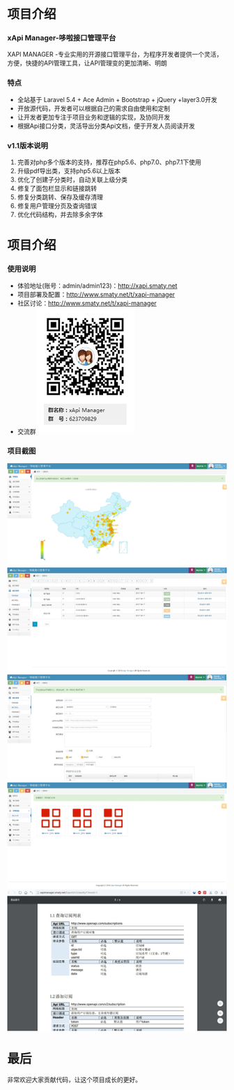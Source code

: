 项目介绍
========
### xApi Manager-哆啦接口管理平台
XAPI MANAGER -专业实用的开源接口管理平台，为程序开发者提供一个灵活，方便，快捷的API管理工具，让API管理变的更加清晰、明朗
### 特点
* 全站基于 Laravel 5.4 + Ace Admin + Bootstrap + jQuery +layer3.0开发
* 开放源代码，开发者可以根据自己的需求自由使用和定制
* 让开发者更加专注于项目业务和逻辑的实现，及协同开发
* 根据Api接口分类，灵活导出分类Api文档，便于开发人员阅读开发
### v1.1版本说明
1. 完善对php多个版本的支持，推荐在php5.6、php7.0、php7.1下使用
2. 升级pdf导出类，支持php5.6以上版本
2. 优化了创建子分类时，自动关联上级分类
3. 修复了面包栏显示和链接跳转
4. 修复分类跳转、保存及缓存清理
5. 修复用户管理分页及查询错误
6. 优化代码结构，并去除多余字体

项目介绍
========
### 使用说明
* 体验地址(账号：admin/admin123)：http://xapi.smaty.net
* 项目部署及配置：http://www.smaty.net/t/xapi-manager
* 社区讨论：http://www.smaty.net/t/xapi-manager
* 交流群<img src="./screenshot/Q.png">
### 项目截图
<img src="./screenshot/1.jpg">
<img src="./screenshot/2.jpg">
<img src="./screenshot/3.jpg">
<img src="./screenshot/4.jpg">
<img src="./screenshot/5.jpg">

最后
========
非常欢迎大家贡献代码，让这个项目成长的更好。
